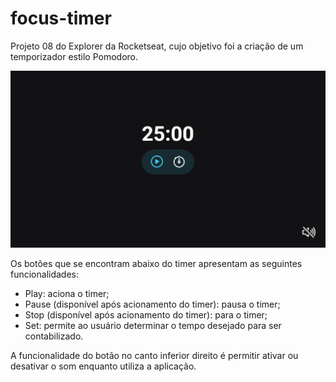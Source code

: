 # focus-timer
Projeto 08 do Explorer da Rocketseat, cujo objetivo foi a criação de um temporizador estilo Pomodoro.

![Projeto "Focus Timer"](https://github.com/madalena-rocha/focus-timer/blob/main/assets/focus-timer.png)

Os botões que se encontram abaixo do timer apresentam as seguintes funcionalidades:
- Play: aciona o timer;
- Pause (disponível após acionamento do timer): pausa o timer;
- Stop (disponível após acionamento do timer): para o timer;
- Set:  permite ao usuário determinar o tempo desejado para ser contabilizado.

A funcionalidade do botão no canto inferior direito é permitir ativar ou desativar o som enquanto utiliza a aplicação.

